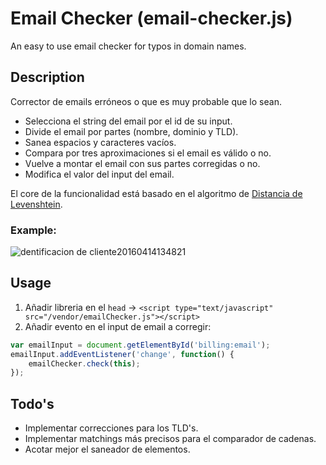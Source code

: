# Email Checker (email-checker.js)
An easy to use email checker for typos in domain names.

## Description
Corrector de emails erróneos o que es muy probable que lo sean.

- Selecciona el string del email por el id de su input.
- Divide el email por partes (nombre, dominio y TLD).
- Sanea espacios y caracteres vacíos.
- Compara por tres aproximaciones si el email es válido o no.
- Vuelve a montar el email con sus partes corregidas o no.
- Modifica el valor del input del email.

El core de la funcionalidad está basado en el algoritmo de [Distancia de Levenshtein](https://es.wikipedia.org/wiki/Distancia_de_Levenshtein).

### Example:
![dentificacion de cliente20160414134821](https://cloud.githubusercontent.com/assets/7917771/14527120/0e637b04-0248-11e6-88d9-fdd243cd3df1.gif)

## Usage

1. Añadir libreria en el `head` -> `<script type="text/javascript" src="/vendor/emailChecker.js"></script>`
2. Añadir evento en el input de email a corregir:

```javascript
var emailInput = document.getElementById('billing:email');
emailInput.addEventListener('change', function() {
    emailChecker.check(this);
});
```

## Todo's

- Implementar correcciones para los TLD's.
- Implementar matchings más precisos para el comparador de cadenas.
- Acotar mejor el saneador de elementos.
